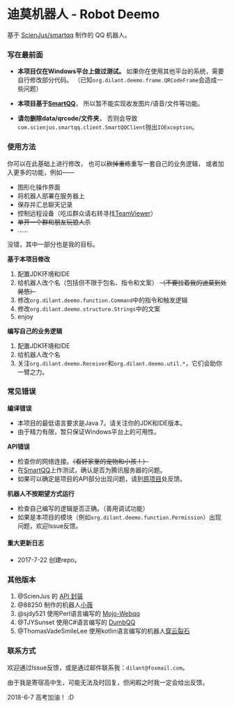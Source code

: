 # 迪莫机器人 - Robot Deemo

基于 [ScienJus/smartqq][sj] 制作的 QQ 机器人。

### 写在最前面

- **本项目仅在Windows平台上做过测试。**
如果你在使用其他平台的系统，需要自行修改部分代码。
（已知`org.dilant.deemo.frame.QRCodeFrame`会造成一些问题）

- **本项目基于[SmartQQ][qq]**，
所以暂不能实现收发图片/语音/文件等功能。

- **请勿删除data/qrcode/文件夹**，
否则会导致`com.scienjus.smartqq.client.SmartQQClient`抛出`IOException`。

### 使用方法

你可以在此基础上进行修改，
也可以~~砍掉重练~~重写一套自己的业务逻辑，
或者加入更多的功能，例如——

- 图形化操作界面
- 将机器人部署在服务器上
- 保存并汇总聊天记录
- 控制远程设备（吃瓜群众请右转寻找[TeamViewer][tv]）
- ~~单开一个群和朋友玩狼人杀~~
- ……

没错，其中一部分也是我的目标。

**基于本项目修改**
1. 配置JDK环境和IDE
2. 给机器人改个名（包括但不限于包名、指令和文案）
~~（不要拉着我的迪莫到处晃悠）~~ 
3. 修改`org.dilant.deemo.function.Command`中的指令和触发逻辑
4. 修改`org.dilant.deemo.structure.Strings`中的文案
5. enjoy

**编写自己的业务逻辑**
1. 配置JDK环境和IDE
2. 给机器人改个名
3. 关注`org.dilant.deemo.Receiver`和`org.dilant.deemo.util.*`，它们会助你一臂之力。

### 常见错误

**编译错误**
- 本项目的最低语言要求是Java 7。请关注你的JDK和IDE版本。
- 由于精力有限，暂只保证Windows平台上的可用性。

**API错误**
- 检查你的网络连接。~~（看好家里的宠物和小孩！）~~
- 在[SmartQQ][qq]上作测试，确认是否为腾讯服务器的问题。
- 如果可以确定是项目的API部分出现问题，请到[原项目][sj]处反馈。

**机器人不按期望方式运行**
- 检查自己编写的逻辑是否正确。（善用调试功能）
- 如果是本项目的模块（例如`org.dilant.deemo.function.Permission`）出现问题，欢迎Issue反馈。

#### 重大更新日志

- 2017-7-22 创建repo。

### 其他版本

1. @ScienJus 的 [API 封装][sj]
2. @88250 制作的机器人[小薇][xiaov]
3. @sjdy521 使用Perl语言编写的 [Mojo-Webqq][mojo]
4. @TJYSunset 使用C#语言编写的 [DumbQQ][dumb]
5. @ThomasVadeSmileLee 使用kotlin语言编写的机器人[穿云裂石][cyls]

### 联系方式

欢迎通过Issue反馈，或是通过邮件联系我：`dilant@foxmail.com`。

由于我是寄宿高中生，可能无法及时回复，但闲暇之时我一定会给出反馈。

2018-6-7 高考加油！ :D

[sj]: https://github.com/ScienJus/smartqq
[tv]: https://www.teamviewer.com/
[qq]: http://w.qq.com/
[xiaov]: https://github.com/b3log/xiaov
[mojo]: https://github.com/sjdy521/Mojo-Webqq
[dumb]: https://github.com/TJYSunset/DumbQQ
[cyls]: https://github.com/ThomasVadeSmileLee/cyls